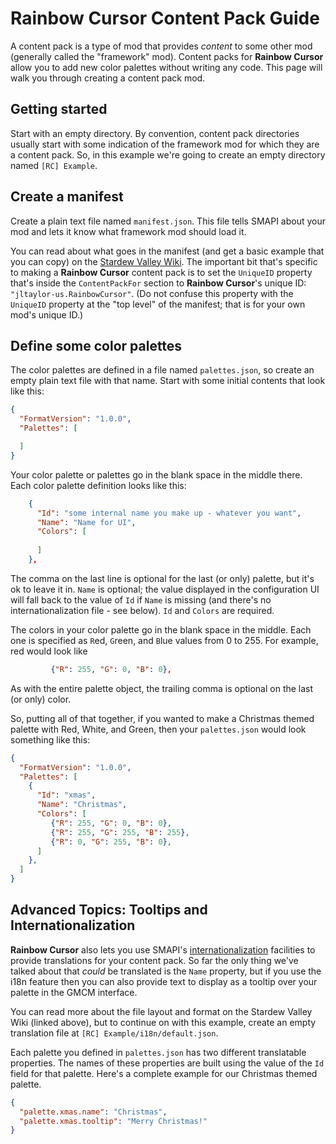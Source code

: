 
# Rainbow Cursor Content Pack Guide

A content pack is a type of mod that provides _content_ to some other mod
(generally called the "framework" mod).  Content packs for **Rainbow
Cursor** allow you to add new color palettes without writing any code.
This page will walk you through creating a content pack mod.

## Getting started

Start with an empty directory.  By convention, content pack directories
usually start with some indication of the framework mod for which they are
a content pack.  So, in this example we're going to create an empty
directory named `[RC] Example`.

## Create a manifest

Create a plain text file named `manifest.json`.  This file tells SMAPI
about your mod and lets it know what framework mod should load it.

You can read about what goes in the manifest (and get a basic example that
you can copy) on the [Stardew Valley
Wiki](https://stardewvalleywiki.com/Modding:Modder_Guide/APIs/Manifest).
The important bit that's specific to making a **Rainbow Cursor** content
pack is to set the `UniqueID` property that's inside the `ContentPackFor`
section to **Rainbow Cursor**'s unique ID: `"jltaylor-us.RainbowCursor"`.
(Do not confuse this property with the `UniqueID` property at the "top
level" of the manifest; that is for your own mod's unique ID.)

## Define some color palettes

The color palettes are defined in a file named `palettes.json`, so create
an empty plain text file with that name.  Start with some initial contents
that look like this:

```json
{
  "FormatVersion": "1.0.0",
  "Palettes": [

  ]
}
```

Your color palette or palettes go in the blank space in the middle there.
Each color palette definition looks like this:

```json
    {
      "Id": "some internal name you make up - whatever you want",
      "Name": "Name for UI",
      "Colors": [
       
      ]
    },
```

The comma on the last line is optional for the last (or only) palette, but
it's ok to leave it in.  `Name` is optional; the value displayed in the
configuration UI will fall back to the value of `Id` if `Name` is missing (and
there's no internationalization file - see below).  `Id` and `Colors` are
required.

The colors in your color palette go in the blank space in the middle.
Each one is specified as `R`ed, `G`reen, and `B`lue values from 0 to 255.  For
example, red would look like
```json
         {"R": 255, "G": 0, "B": 0},
```

As with the entire palette object, the trailing comma is optional on the
last (or only) color.

So, putting all of that together, if you wanted to make a Christmas
themed palette with Red, White, and Green, then your `palettes.json` would
look something like this:

```json
{
  "FormatVersion": "1.0.0",
  "Palettes": [
    {
      "Id": "xmas",
      "Name": "Christmas",
      "Colors": [
         {"R": 255, "G": 0, "B": 0},
         {"R": 255, "G": 255, "B": 255},
         {"R": 0, "G": 255, "B": 0},
      ]
    },
  ]
}

```

## Advanced Topics:  Tooltips and Internationalization

**Rainbow Cursor** also lets you use SMAPI's
[internationalization](https://stardewvalleywiki.com/Modding:Modder_Guide/APIs/Translation#i18n_folder)
facilities to provide translations for your content pack.  So far the only
thing we've talked about that _could_ be translated is the `Name`
property, but if you use the i18n feature then you can also provide text
to display as a tooltip over your palette in the GMCM interface.

You can read more about the file layout and format on the Stardew Valley
Wiki (linked above), but to continue on with this example, create an empty
translation file at `[RC] Example/i18n/default.json`.

Each palette you defined in `palettes.json` has two different translatable
properties.  The names of these properties are built using the value of
the `Id` field for that palette.  Here's a complete example for our
Christmas themed palette.

```json
{
  "palette.xmas.name": "Christmas",
  "palette.xmas.tooltip": "Merry Christmas!"
}
```
